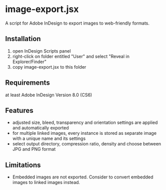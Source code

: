 # image-export.jsx

A script for Adobe InDesign to export images to web-friendly formats.

##  Installation

1. open InDesign Scripts panel
2. right-click on folder entitled "User" and select "Reveal in Explorer/Finder"
3. copy image-export.jsx to this folder

## Requirements

at least Adobe InDesign Version 8.0 (CS6)

## Features

* adjusted size, bleed, transparency and orientation settings are applied and automatically exported
* for multiple linked images, every instance is stored as separate image with a unique name and its settings
* select output directory, compression ratio, density and choose between JPG and PNG format

## Limitations

* Embedded images are not exported. Consider to convert embedded images to linked images instead.



